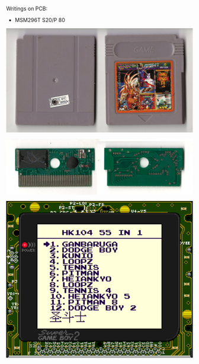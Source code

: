 Writings on PCB:
- MSM296T S20/P 80

![alt text](Cartridge.jpg "Cartridge")

![alt text](PCB.jpg "PCB")

![alt text](Screenshot.png "Menu screenshot as seen from a SGB2")
